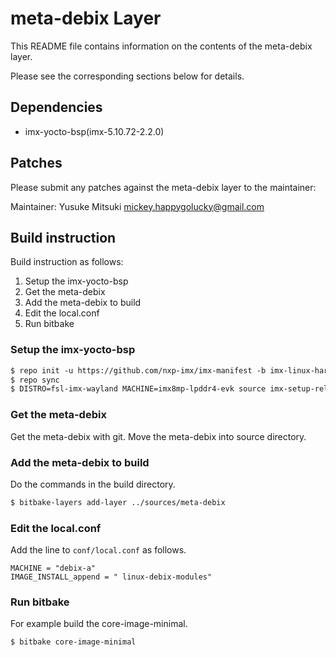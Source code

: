 # meta-debix Layer

This README file contains information on the contents of the meta-debix layer.

Please see the corresponding sections below for details.

## Dependencies

  * imx-yocto-bsp(imx-5.10.72-2.2.0)


## Patches

Please submit any patches against the meta-debix layer to the maintainer:

Maintainer: Yusuke Mitsuki <mickey.happygolucky@gmail.com>


## Build instruction

Build instruction as follows:

1. Setup the imx-yocto-bsp
2. Get the meta-debix
3. Add the meta-debix to build
4. Edit the local.conf
5. Run bitbake


### Setup the imx-yocto-bsp

```txt
$ repo init -u https://github.com/nxp-imx/imx-manifest -b imx-linux-hardknott -m imx-5.10.72-2.2.0.xml
$ repo sync
$ DISTRO=fsl-imx-wayland MACHINE=imx8mp-lpddr4-evk source imx-setup-release.sh -b build
```

### Get the meta-debix

Get the meta-debix with git.
Move the meta-debix into source directory.

### Add the meta-debix to build

Do the commands in the build directory.

```txt
$ bitbake-layers add-layer ../sources/meta-debix
```

### Edit the local.conf

Add the line to `conf/local.conf` as follows.

```
MACHINE = "debix-a"
IMAGE_INSTALL_append = " linux-debix-modules"
```

###  Run bitbake

For example build the core-image-minimal.

```txt
$ bitbake core-image-minimal
```
